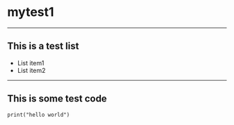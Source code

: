 # mytest1
***
## This is a test list
- List item1
- List item2
***
## This is some test code
```
print("hello world")
```
